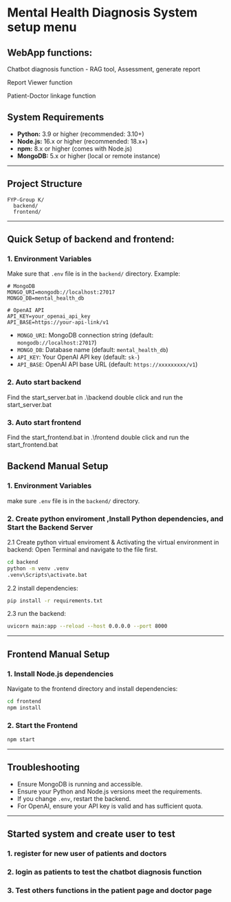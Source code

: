 # Mental Health Diagnosis System setup menu
## WebApp functions:
Chatbot diagnosis function - RAG tool, Assessment, generate report

Report Viewer function

Patient-Doctor linkage function
## System Requirements
- **Python:** 3.9 or higher (recommended: 3.10+)
- **Node.js:** 16.x or higher (recommended: 18.x+)
- **npm:** 8.x or higher (comes with Node.js)
- **MongoDB:** 5.x or higher (local or remote instance)

---

## Project Structure
```
FYP-Group K/
  backend/
  frontend/
```
---
## Quick Setup of backend and frontend:
### 1. Environment Variables

Make sure that `.env` file is in the `backend/` directory. Example:

```
# MongoDB
MONGO_URI=mongodb://localhost:27017
MONGO_DB=mental_health_db

# OpenAI API
API_KEY=your_openai_api_key
API_BASE=https://your-api-link/v1
```

- `MONGO_URI`: MongoDB connection string (default: `mongodb://localhost:27017`)
- `MONGO_DB`: Database name (default: `mental_health_db`)
- `API_KEY`: Your OpenAI API key (default: `sk-`)
- `API_BASE`: OpenAI API base URL (default: `https://xxxxxxxxx/v1`)

### 2. Auto start backend

Find the start_server.bat in .\backend
double click and run the start_server.bat

### 3. Auto start frontend
Find the start_frontend.bat in .\frontend double click and run the start_frontend.bat

## Backend Manual Setup

### 1. Environment Variables
make sure `.env` file is in the `backend/` directory.


### 2. Create python enviroment ,Install Python dependencies, and Start the Backend Server

2.1 Create python virtual enviroment & Activating the virtual environment in backend:
Open Terminal and navigate to the file first.

```bash
cd backend
python -m venv .venv
.venv\Scripts\activate.bat
```

2.2 install dependencies:

```bash
pip install -r requirements.txt
```

2.3 run the backend:

```bash
uvicorn main:app --reload --host 0.0.0.0 --port 8000
```

---

## Frontend Manual Setup

### 1. Install Node.js dependencies

Navigate to the frontend directory and install dependencies:

```bash
cd frontend
npm install
```
### 2. Start the Frontend

```bash
npm start
```
---

## Troubleshooting

- Ensure MongoDB is running and accessible.
- Ensure your Python and Node.js versions meet the requirements.
- If you change `.env`, restart the backend.
- For OpenAI, ensure your API key is valid and has sufficient quota. 

---
## Started system and create user to test

### 1. register for new user of patients and doctors
### 2. login as patients to test the chatbot diagnosis function
### 3. Test others functions in the patient page and doctor page
